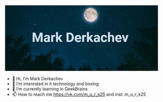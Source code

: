 [![Header](https://github.com/MuuurK25/MuuurK25/blob/main/Img/quote-2023-05-10-2ad36aa5dfc461051e259f67837ac73c.jpg)](https://vk.com/feed)

- 👋 Hi, I’m Mark Derkachev
- 👀 I’m interested in it technology and boxing
- 🌱 I’m currently learning in GeekBrains
- 📫 How to reach me https://vk.com/m_u_r_k25 and inst: m_u_r_k25

<!---
MuuurK25/MuuurK25 is a ✨ special ✨ repository because its `README.md` (this file) appears on your GitHub profile.
You can click the Preview link to take a look at your changes.
--->
